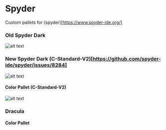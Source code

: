 # Spyder

Custom pallets for (spyder)[https://www.spyder-ide.org/]

### Old Spyder Dark
![alt text](img1.png)

### New Spyder Dark (C-Standard-V2)[https://github.com/spyder-ide/spyder/issues/8284]

![alt text](img2.png)

#### Color Pallet (C-Standard-V2)

![alt text](img2.png)

### Dracula 

#### Color Pallet

